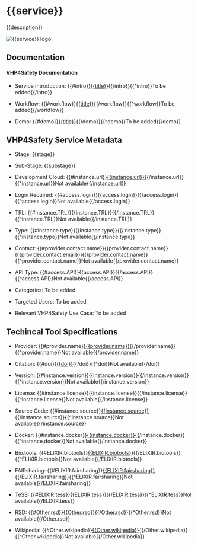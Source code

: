 # {{service}}

<!--- This file is autogenerated. Edit {{id}}.json to make changes in this page. --->

{{description}}

![{{service}} logo](https://raw.githubusercontent.com/VHP4Safety/cloud/main/docs/service/{{screenshot}})

## Documentation

#### VHP4Safety Documentation

* Service Introduction: {{#intro}}[{{title}}]({{url}}){{/intro}}{{^intro}}To be added{{/intro}}

* Workflow: {{#workflow}}[{{title}}]({{url}}){{/workflow}}{{^workflow}}To be added{{/workflow}}

* Demo: {{#demo}}[{{title}}]({{url}}){{/demo}}{{^demo}}To be added{{/demo}}

<h4 id='tess-widget-materials-header'></h4>

<div id='tess-widget-materials-list' class='tess-widget tess-widget-list'></div>
<script>
  function initTeSSWidgets() {
    var query = '{{id}}';
    if (query.trim() != '') {
      TessWidget.Materials(document.getElementById('tess-widget-materials-list'),
                           'SimpleList',
                           {
                             opts: {
                               enableSearch: false
                             },
                             params: {
                               pageSize: 5,
                               q: query
                             }
                           });
      document.getElementById('tess-widget-materials-header').innerHTML = 'Documentation from ELIXIR TeSS'
    }
}
</script>
<script async='' defer='' src='https://elixirtess.github.io/TeSS_widgets/components/js/tess-widget-standalone.js' onload='initTeSSWidgets()'></script>

## VHP4Safety Service Metadata

* Stage: {{stage}}

* Sub-Stage: {{substage}}

* Development Cloud: {{#instance.url}}[{{instance.url}}]({{instance.url}}){{/instance.url}}{{^instance.url}}Not available{{/instance.url}}

* Login Required: {{#access.login}}{{access.login}}{{/access.login}}{{^access.login}}Not available{{/access.login}}

* TRL: {{#instance.TRL}}{{instance.TRL}}{{/instance.TRL}}{{^instance.TRL}}Not available{{/instance.TRL}}

* Type: {{#instance.type}}{{instance.type}}{{/instance.type}}{{^instance.type}}Not available{{/instance.type}}

* Contact: {{#provider.contact.name}}{{provider.contact.name}} ({{provider.contact.email}}){{/provider.contact.name}}{{^provider.contact.name}}Not available{{/provider.contact.name}}

* API Type: {{#access.API}}{{access.API}}{{/access.API}}{{^access.API}}Not available{{/access.API}}

* Categories: To be added

* Targeted Users: To be added

* Relevant VHP4Safety Use Case: To be added

## Techincal Tool Specifications

* Provider: {{#provider.name}}[{{provider.name}}]({{provider.url}}){{/provider.name}}{{^provider.name}}Not available{{/provider.name}}

* Citation: {{#doi}}[{{doi}}](https://doi.org/{{doi}}){{/doi}}{{^doi}}Not available{{/doi}}

* Version: {{#instance.version}}{{instance.version}}{{/instance.version}}{{^instance.version}}Not available{{/instance.version}}

* License: {{#instance.license}}{{instance.license}}{{/instance.license}}{{^instance.license}}Not available{{/instance.license}}

* Source Code: {{#instance.source}}[{{instance.source}}]({{instance.source}}){{/instance.source}}{{^instance.source}}Not available{{/instance.source}}

* Docker: {{#instance.docker}}[{{instance.docker}}]({{instance.docker}}){{/instance.docker}}{{^instance.docker}}Not available{{/instance.docker}}

* Bio.tools: {{#ELIXIR.biotools}}[{{ELIXIR.biotools}}]({{ELIXIR.biotools}}){{/ELIXIR.biotools}}{{^ELIXIR.biotools}}Not available{{/ELIXIR.biotools}}

* FAIRsharing: {{#ELIXIR.fairsharing}}[{{ELIXIR.fairsharing}}]({{ELIXIR.fairsharing}}){{/ELIXIR.fairsharing}}{{^ELIXIR.fairsharing}}Not available{{/ELIXIR.fairsharing}}

* TeSS: {{#ELIXIR.tess}}[{{ELIXIR.tess}}]({{ELIXIR.tess}}){{/ELIXIR.tess}}{{^ELIXIR.tess}}Not available{{/ELIXIR.tess}}

* RSD: {{#Other.rsd}}[{{Other.rsd}}]({{Other.rsd}}){{/Other.rsd}}{{^Other.rsd}}Not available{{/Other.rsd}}

* Wikipedia: {{#Other.wikipedia}}[{{Other.wikipedia}}]({{Other.wikipedia}}){{/Other.wikipedia}}{{^Other.wikipedia}}Not available{{/Other.wikipedia}}

<script type="application/ld+json">
  {
    "@context": "https://schema.org/",
    "@type": "SoftwareApplication",
    "http://purl.org/dc/terms/conformsTo": {
      "@type": "CreativeWork", "@id": "https://bioschemas.org/profiles/ComputationalTool/1.0-RELEASE"
    },
    "@id" : "https://vhp4safety.github.io/cloud/service/{{id}}",
    "name": "{{service}}",
    "description": "{{description}}",
    "url": "{{url}}"
  }
</script>

